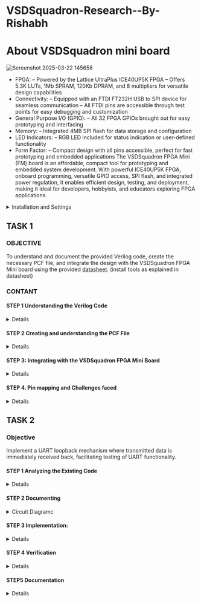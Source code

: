 
# VSDSquadron-Research--By-Rishabh

# About VSDSquadron mini board

![Screenshot 2025-03-22 145658](https://github.com/user-attachments/assets/f2f833da-6db8-4c9b-955e-eb50446aefdf)

* FPGA:
	– Powered by the Lattice UltraPlus ICE40UP5K FPGA
	– Offers 5.3K LUTs, 1Mb SPRAM, 120Kb DPRAM, and 8 multipliers for versatile design
	capabilities
* Connectivity:
	– Equipped with an FTDI FT232H USB to SPI device for seamless communication
	– All FTDI pins are accessible through test points for easy debugging and customization
* General Purpose I/O (GPIO):
	– All 32 FPGA GPIOs brought out for easy prototyping and interfacing
* Memory:
	– Integrated 4MB SPI flash for data storage and configuration
* LED Indicators:
	– RGB LED included for status indication or user-defined functionality
* Form Factor:
	– Compact design with all pins accessible, perfect for fast prototyping and embedded applications
	The VSDSquadron FPGA Mini (FM) board is an affordable, compact tool for prototyping and
	embedded system development. With powerful ICE40UP5K FPGA, onboard programming, versatile
	GPIO access, SPI flash, and integrated power regulation, it enables efficient design, testing, and
	deployment, making it ideal for developers, hobbyists, and educators exploring FPGA applications.



<details><summary>Installation and Settings
</summary>




Download VSDSquadron FPGA Mini (FM) Software on your laptop as given in datasheet

 You should see a terminal window as shown in below


![Screenshot 2025-03-22 232318](https://github.com/user-attachments/assets/f8b2a65d-a4a8-4f3c-a7bc-760b5166fd82)




run the commands as given below 

```bash

cd
cd VSDSquadron_FM
cd blink_led
```


On the Virtual Machine, click on ”Devices → USB → FTDI Single RS232-HS [J900]” 

To confirm if the board is connected to the USB, type the ‘lsusb‘ command in the terminal.
You should see a line stating ”Future Technology Devices International,”


Then follow these commands

– Run the following command to clean up previous builds. Refer to Fig. 16:

```bash
make clean
```

Build the binaries for the FPGA board using below command.
```bash
make build
```
Flash the code to the external SRAM with the following command:

```bash
sudo make flash
```
Once the code is successfully flashed, you will see the RGB lights on the FPGA board
blinking.



![Screenshot 2025-03-14 183026](https://github.com/user-attachments/assets/b8fdef5e-e1b5-4ba9-9fdf-af6ce4daa6c5)




https://github.com/user-attachments/assets/7390f54b-6ee4-48ed-be00-6438f2513c5a



</details>



## TASK 1 

### OBJECTIVE

To understand and document the provided Verilog code, create the necessary PCF file, and integrate the design with the VSDSquadron FPGA Mini board using the provided [datasheet](https://www.vlsisystemdesign.com/wp-content/uploads/2025/01/VSDSquadronFMDatasheet.pdf). (install tools as explained in datasheet)

### CONTANT

#### STEP 1 Understanding the Verilog Code
<details>
	
##### 1.This could be understood and complete with help of this [link](https://github.com/thesourcerer8/VSDSquadron_FM/blob/main/led_blue/top.v)
   
##### 2.Review the module declaration 

 
 * Inputs and Outputs: 

   	  • output ``` wire led_red, led_blue, led_green``` : Declares three output signals, likely connected to LEDs. The wire keyword indicates they are simple connections, not memory elements. 

  	  • input wire ```hu_clk```: Declares an input signal, likely a clock signal from a hardware oscillator.
   
  	  • output wire ```testwire```: Another output signal, its purpose is revealed later. 

  * Internal Signals:
    
	  • wire ```int_osc```: Declares an internal wire, likely intended as a clock signal. 

   	  • reg [27:0] ```frequency_counter_i```: Declares a 28-bit register named ```frequency_counter_i```. Registers store values and are used for counting or storing state.

  * Assignment:
     
  	• assign ```testwire``` = ```frequency_counter_i```[5]; This line continuously assigns the value of the 6th bit (index 5) of the ```frequency_counter_i``` register to the testwire output.
  
  * Always Block: 

   	• ```always @(posedge int_osc) begin ... end```: This block describes sequential logic that executes on the rising edge of the ```int_osc``` signal. 
	
   	• ```frequency_counter_i <= frequency_counter_i + 1'b1```: Inside the block, the ```frequency_counter_i``` register is incremented by 1 on each rising edge of ```int_osc```. 1'b1 represents a 1-bit binary value of 1.

##### 3. Analyze the internal components

 * Internal Oscillator Configuration: 
	
   	• ```SB_HFOSC```: This seems to be a module or macro representing a high-frequency oscillator. 
	
   	• ```#(.CLKHF_DIV("0b10"))```: This part configures the clock divider for the oscillator. "0b10" likely sets the division factor to 2 (binary representation). 
	
   	• ```u_SB_HFOSC```: This is the instance name of the oscillator module. 
	
   	• ```(.CLKHFPU(1'b1), .CLKHFEN(1'b1), .CLKHF(int_osc))```: This connects signals to the oscillator instance: 
	
  	• ```.CLKHFPU(1'b1)```: Probably enables the clock pull-up. 
	
  	• ```.CLKHFEN(1'b1)```: Likely enables the clock output. 
	
  	• ```.CLKHF(int_osc)```: Connects the oscillator output to the signal int_osc. 

  * RGB Primitive Instantiation: 
	
   	• ```SB_RGBA_DRV```: This is likely a module for controlling an RGB LED. 
	
   	• ```RGB_DRIVER```: This is the instance name of the RGB driver module. 

	• ```RGBLEDEN (1'b1)```: Enables the RGB LED. 1'b1 represents a 1-bit value set to 1 (high). 
	
   	• ```RGB0PWM (1'b0), // red```: Controls the pulse-width modulation (PWM) for the red component of the RGB LED. 1'b0 means it's initially off. 
	
   	• ```RGB1PWM (1'b0), // green```: Controls the PWM for the green component, also initially off. • RGBLEDEN (1'b1): Enables the RGB LED. 1'b1 represents a 1-bit value set to 1 (high). 
	
   	• ```RGB0PWM (1'b0), // red```: Controls the pulse-width modulation (PWM) for the red component of the RGB LED. 1'b0 means it's initially off. 
	
   	• ```RGB1PWM (1'b0), // green```: Controls the PWM for the green component, also initially off. 
	
   	• ```RGB2PM (1'b1), // blue```: Controls the PWM for the blue component, initially on. 
	
   	• ```CURREN (1'b1)```: Enables the current source for the LED. 
	
   	• ```RGB0 (led_red), RGB1 (led_green), RGB2 (led_blue)```: Connects the module's internal signals to external signals for the red, green, and blue LEDs. 

  * Parameter Overrides: 
	
   	• ```//Actual Hardware connection```: This comment suggests the following lines configure hardware-specific parameters. 
	
   	• ```defparam RGB_DRIVER.RGB0_CURRENT``` = "0b000001";: Sets the current for the red LED to a binary value of 000001. 
	
   	• ```defparam RGB_DRIVER.RGB1_CURRENT``` = "0b000001";: Sets the current for the green LED. 
	
   	• ```defparam RGB_DRIVER.RGB2_CURRENT``` = "0b000001";: Sets the current for the blue LED.
    </details>

     

#### STEP 2  Creating and understanding the PCF File

<details>

 ##### 
 1.view the PCF file from this [link](https://github.com/rishabh7823/VSDSquadron-Research--By-Rishabh/blob/main/task1-ledgreen/VSDSquadronFM.pcf). 

	
 #### 2.Understanding the pins from PCF file 

* The pins -

  - ```led_red``` -> Pin 39

  - ```led_blue``` -> Pin 40

  - ```led_green``` -> Pin 41

  - ```hw_clk``` -> Pin 20

  - ```testwire``` -> Pin 17

	1. ```led_red 39```: This line assigns the signal named "led_red" to pin number 39 on the FPGA. This likely connects an LED (light-emitting diode) to that pin, allowing the design to control the LED's state (on/off).
   
	2. ```led_blue 40```: Similarly, this assigns the signal "led_blue" to pin 40, likely controlling another LED.
 
	3. ```led_green 41```: This assigns "led_green" to pin 41, controlling a third LED.
   
	4. ```hw_clk 20```: This assigns the hardware clock signal "hw_clk" to pin 20. This pin will provide the timing reference for the FPGA's internal operations.
   
	5. ```testwire 17```: This assigns a signal named "testwire" to pin 17, potentially for testing or debugging purposes.

#### 3. cross-reference of the pins 

* This mapping is crucial for correctly connecting and controlling external components or internal logic within the FPGA design. Each signal assignment defines the physical connection point on the FPGA board for that particular signal. For instance, the led_red signal is assigned to pin 39, meaning that the red LED will be controlled through this pin. Similarly, other signals like led_blue, led_green, hw_clk, and testwire are assigned to pins 40, 41, 20, and 17, respectively. These assignments are essential for proper hardware operation and must be consistent with the Verilog code and the board's hardware design.
 </details> 


#### STEP 3: Integrating with the VSDSquadron FPGA Mini Board

<details>

#### Create all the following files in task1-ledblue,task1-ledgreen,task1-ledred and run the following commands

####
1.Reviewing the VSDSquadron FPGA Mini board [datasheet](https://www.vlsisystemdesign.com/wp-content/uploads/2025/01/VSDSquadronFMDatasheet.pdf) to understand its features and pinout.

####  
2. Use the datasheet to correlate the physical board connections with the [PCF](https://github.com/rishabh7823/VSDSquadron-Research--By-Rishabh/blob/main/task1-ledblue/VSDSquadronFM.pcf) file and [Verilog](https://github.com/rishabh7823/VSDSquadron-Research--By-Rishabh/blob/main/task1-ledblue/top.v) code.

####
3. Connecting the board to the computer as described in the datasheet using USB-C and ensuring FTDI connection

4. Follow the provided [Makefile](https://github.com/rishabh7823/VSDSquadron-Research--By-Rishabh/blob/main/task1-ledblue/Makefile) for building and flashing the Verilog code:

```
make clean
make build
sudo make flash
``` 

#### Observing the behavior of the RGB LED on the board to confirm successful programming - 

##### Follow the steps

1. ![Screenshot 2025-03-20 203212](https://github.com/user-attachments/assets/c73df39c-f278-4df8-9c36-31be7ccd5d8e)

2. ![Screenshot 2025-03-19 220519](https://github.com/user-attachments/assets/d40ad02f-8908-49df-b942-094e06c5c144)

3. ![Screenshot 2025-03-20 201130](https://github.com/user-attachments/assets/35bd9966-52b8-4f73-afd4-f1768f935e84)

4. ![Screenshot 2025-03-20 202509](https://github.com/user-attachments/assets/01f40e78-c20f-4f10-9374-9f756e6deada)

5. ![Screenshot 2025-03-20 203148](https://github.com/user-attachments/assets/0834e236-0557-4567-a8c7-886fc7f08a59)

6. ![Screenshot 2025-03-22 141419](https://github.com/user-attachments/assets/8493294e-b118-47e4-b6f3-f57b221c94e8)

7. ![Screenshot 2025-03-22 141451](https://github.com/user-attachments/assets/5bc43564-2682-463c-b4e4-cc69c901f5b0)

8. ![Screenshot 2025-03-22 141704](https://github.com/user-attachments/assets/2eca16e7-4c38-4493-9de2-dfe38db33386)

</details>

#### STEP 4. Pin mapping and Challenges faced

<details>

##### Pin mapping details from the PCF file


![Screenshot 2025-03-24 130736](https://github.com/user-attachments/assets/66bf2cd0-d881-4385-9d21-c7cb1a08c8d0)


##### Challenges faced
 
 I was completely blank at the beginning after connecting the FPGA Mini. However, when it worked well, I felt confident that I could do it. But after writing the Verilog and PCF files, I again faced problems connecting the board. Fortunately,Kunal sir and TA helped me solve the problem. 

google and AI helped me to understand verilog code and PCF file
</details>



## TASK 2

### Objective

Implement a UART loopback mechanism where transmitted data is immediately received back, facilitating testing of UART functionality.

#### STEP 1 Analyzing the Existing Code

<details> 
	
##### UART:

The Universal Asynchronous Receiver/Transmitter (UART) is a fundamental serial communication protocol prevalent in embedded systems and digital hardware. Its asynchronous nature distinguishes it from synchronous protocols, relying on pre-configured baud rates for timing synchronization between communicating entities.UART is implemented in a wide array of devices, from microcontrollers and embedded systems to personal computers and various communication interfaces. It can be seen in this [link](https://github.com/thesourcerer8/VSDSquadron_FM/blob/main/uart_loopback/top.v) it belonges to this [repository](https://github.com/thesourcerer8/VSDSquadron_FM/tree/main/uart_loopback)

* Module Declaration:
	
 	*```module top (...)```: Defines a module named top with input and output signals.

	*```output wire led_red, // Red```: Declares an output wire named led_red for a red LED.

	*```output wire led_blue, // Blue```: Declares an output wire named led_blue for a blue LED.

	*```output wire led_green, // Green```: Declares an output wire named led_green for a green LED.

	*```output wire uarttx, // UART Transmission pin```: Declares an output wire for UART transmission.

	*```input wire uartrx, // UART Transmission pin```: Declares an input wire for UART reception.

	*```input wire clk```: Declares an input wire for a clock signal.

* Internal Signals:

	*```wire int_osc```: Declares a wire named int_osc for the internal oscillator signal.

	*```reg [27:0] frequency_counter_i```: Declares a 28-bit register named frequency_counter_i to count clock cycles.

* Internal Oscillator:

	*```SB_HFOSC #(.CLKI_DIV("0b10")) U_SB_HFOSC (.CLKHFPU(2'b11), .CLKHFEN(1'b1), .CLKHF(int_osc));```: Instantiates a high-frequency oscillator (HFOSC) primitive

	*```CLKI_DIV("0b10")```: Sets the input clock divider.

	*```CLKHFPU(2'b11)```: Enables the high-frequency output.

	*```CLKHFEN(1'b1)```: Enables the HFOSC.

	*```CLKHF(int_osc)```: Connects the HFOSC output to the int_osc signal.

* UART Assignment:

	*```assign uarttx = uartrx```: Assigns the value of uartrx to uarttx, likely for echoing received data.

* Counter

	*This section defines a counter that increments on the rising edge of the ```int_osc ```signal.

	*f```requency_counter_1``` is incremented by 1 on each clock cycle.

	*The comment suggests this counter is related to generating a ```9600 Hz clock signal```, but the actual clock generation logic isn't shown here.

* Instantiate RGB primitive

	*These lines serve as comments, indicating that the following code instantiates an ```RGB LED driver```.

* RGB Driver instantiation

	*```SB_RGBA_DRV RGB_DRIVER (...) ```instantiates a module (likely a pre-defined primitive in the FPGA library) to drive the RGB LED.

	*```RGBLEDEN(1'b1)```: Enables the RGB LED.

	*```RGBBPMM(uartrx), AGBIPMM(uartrx), RGB2PMM(uartrx)```: These likely control the pulse-width modulation (PWM) for the blue, green, and red components of the RGB LED, respectively. uartrx suggests that these are controlled by a UART receive signal.

	*```CURREN(1'b1)```: might set the current limit for the LED.

	*```RGB0(led_green), RGB1(led_blue), RGB2(led_red)```: Connect the RGB driver outputs to the actual LED signals.

* Parameter definitions

	*```defparam RGB_DRIVER.RGB0_CURRENT = "66000001"```;

	*```defparam RGB_DRIVER.RGB1_CURRENT = "86000001"```;

	*```defparam RGB_DRIVER.RGB2_CURRENT = "0b000001"```;

	*These lines define the current settings for the ```red, green, and blue LEDs```. The values are specified in binary format. These parameters likely control the brightness or intensity of the LEDs.

* Endmodule

	*This line indicates the end of the module definition.


  understanding uart loopback


  Module Declaration:
  
	module ```uart_txlni (...) ```defines the start of the module named uart_txlni and lists its input and output signals.


* Inputs
	
 	```clk```: Clock signal for synchronous operation.

	```txbyte```: 8-bit data to be transmitted.

	```senddata```: Trigger signal to start transmission.

* Outputs:

 	```txalone```: Signal indicating transmission completion.

	```tx```: Serial output data line.

	```Parameters```:

	```STATE_IDLE, STATE_STARTTX, STATE_TXIMS, STATE_TXOONE```: Define the states of a finite state machine (FSM) that controls the transmission process. These states likely correspond to:

	```IDLE```: Waiting for data to transmit.

	```STARTTX```: Sending the start bit.

	```TXIMS```: Transmitting data bits.

	```TXOONE```: Sending the stop bit.

* State Variables:

* state: Current state of the FSM.


  	```buf_tx```: Buffer to hold the data being transmitted.

 	```bits_sent```: Counter to track the number of bits transmitted.

	```tabit```: Current bit being transmitted.

	```txadone```: Flag indicating transmission is done.

* Wiring:

	```assign tx = tabit```: Continuously assigns the value of tabit to the output signal tx.

* Always Block:

 	(The always block is incomplete in the image but is a crucial part of the design)

 	This block would contain the logic for the FSM, describing how the state transitions occur based on the input signals and current state. It would also handle loading data into buf_tx, shifting out bits, and managing the txalone signal.

* Clocked Process:

 	The always @(posedge clk) block indicates a process that executes on every rising edge of the clock signal clk. This is a common way to implement sequential logic in hardware.

	State Machine:

	The code implements a state machine to manage the different stages of the serial transmission. The states appear to be:

	```STATE_BLE```: Initial state, potentially waiting for data to send.

	```STATE_STARTTX```: Sending the start bit.

	```STATE_TXING```: Transmitting the data bits.

	```STATE_TXDONE```: Transmission complete.

	```STATE_IDLE```: Idle state after transmission.

* Sending Data:

 	The code checks if senddata is high and the current state is ```STATE_BLE```. If true, it initiates the transmission by transitioning to ```STATE_STARTTX```, loading the data to be transmitted ```(tmytej)``` into a ```buffer (buf_tx)```, and setting

  	```txalone``` to low.

	In the ```STATE_STARTTX```, it sets txbit to low to send the ```start bit``` and transitions to ```STATE_TXING```.

	In ```STATE_TXING```, it transmits the data bits from ```buf_tx``` one by one on each clock cycle until all 8 bits are sent.

	After sending all bits, it transitions to ```STATE_TXDONE```.

	In ```STATE_TXDONE```, it sets ```txalone``` to high and returns to ```STATE_IDLE```.

* Variables:

 	senddata: Signal to initiate data transmission.

 	state: Current state of the state machine.

	```buf_tx```: Buffer to hold the data being transmitted.

	```txalone```: Signal indicating if the transmitter is idle or busy.

	```txbit```: The current bit being transmitted.

	```bits_sent```: Counter for the number of bits sent.

	```tmytej```: Data to be transmitted.

</details>


#### STEP 2 Documenting

<details>

![Screenshot 2025-03-26 173239](https://github.com/user-attachments/assets/291c7cda-3898-490d-a7e3-4be80dac5903)

key components :

   - High frequency osillator [int_osi}
   - Frequency counter

* Block diagram 

 ![Screenshot 2025-03-26 184547](https://github.com/user-attachments/assets/9d55b122-5e7a-454b-a9cd-89c337079693)



 <summary> Circuit Diagramc</summary>
</details>

#### STEP 3 Implementation:

<details>

First we need to create folder with files  [Makefile](https://github.com/rishabh7823/VSDSquadron-Research--By-Rishabh/blob/main/uart_loopback/Makefile) , [PCF](https://github.com/rishabh7823/VSDSquadron-Research--By-Rishabh/blob/main/uart_loopback/VSDSquadronFM.pcf) , [uart.trx](https://github.com/rishabh7823/VSDSquadron-Research--By-Rishabh/blob/main/uart_loopback/uart_trx.v) .The folder would be named as [uart_loopback](https://github.com/rishabh7823/VSDSquadron-Research--By-Rishabh/tree/main/uart_loopback).

![Screenshot 2025-03-26 185253](https://github.com/user-attachments/assets/57cac362-59e9-42f9-9b83-2bcf046df79c)

![Screenshot 2025-03-26 185308](https://github.com/user-attachments/assets/125458f5-8a34-4774-9466-0df6686b9f26)

We should use these commands -

```
cd

cd VSDSquadron_FM

cd uart_loopback

lsusb

make clean

make build

sudo make flash

```

![Screenshot 2025-03-25 144313](https://github.com/user-attachments/assets/9c70fe8e-a586-41ba-a24b-628e22150033)

![Screenshot 2025-03-26 185230](https://github.com/user-attachments/assets/487d24a0-72bf-4402-9dc3-70c9fa67c6fe)

</details>


#### STEP 4 Verification

<details>

First we should download a app known as Docklight version 2.4

Then you should ensure that the baud rate should be 9600 then the communication mode should be on send/recieve then the COMs would be desided by the device if the FGI board is connected.

Then double click on the small blue box below name in send sequences and enter a name then select a format and then type your message, click OK and then verify that this has entered in send sequences.

![Screenshot 2025-03-26 201726](https://github.com/user-attachments/assets/87a67f93-19ff-4a29-b0b7-950f73190028)

![Screenshot 2025-03-26 202849](https://github.com/user-attachments/assets/a176aeaa-b803-4705-bcd9-f35d315723e7)

![Screenshot 2025-03-25 173121](https://github.com/user-attachments/assets/bd14fa8e-3fa0-4ffc-b529-b34e52c6448f)

</details>


#### STEP5 Documentation 

<details>

* Circuit and Block diagram 


![Screenshot 2025-03-26 173239](https://github.com/user-attachments/assets/be830e02-0e92-4c2b-a6d2-1babfafb6209)


key components :

   - High frequency osillator [int_osi}
   - Frequency counter

![Screenshot 2025-03-26 184547](https://github.com/user-attachments/assets/554b2659-69da-4dde-81c0-41a453137a6d)



* Testing results

![Screenshot 2025-03-25 173121](https://github.com/user-attachments/assets/16ebbb6b-6370-4124-863a-bc2624ad3b69)

The final video 

https://github.com/user-attachments/assets/1cfc7557-5063-4234-a985-b70969fcd68b

</details>















   

